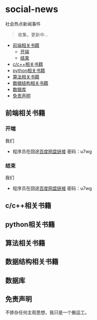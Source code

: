 # social-news
社会热点新闻事件

>收集，更新中...

* [前端相关书籍](#前端相关书籍)
  * [开端](#开端)
  * [结束](#结束)
* [c/c\+\+相关书籍](#cc相关书籍)
* [python相关书籍](#python相关书籍)
* [算法相关书籍](#算法相关书籍)
* [数据结构相关书籍](#数据结构相关书籍)
* [数据库](#数据库)
* [免责声明](#免责声明)


## 前端相关书籍
   ### 开端
   我们
   - 程序员在囧途[百度网盘链接](https://pan.baidu.com/s/18xEuDHb9tuLSeC5EQ0ZyPQ) 密码：u7wg
   ### 结束
   我们
   - 程序员在囧途[百度网盘链接](https://pan.baidu.com/s/18xEuDHb9tuLSeC5EQ0ZyPQ) 密码：u7wg

## c/c++相关书籍


## python相关书籍


## 算法相关书籍


## 数据结构相关书籍


## 数据库


## 免责声明
不掺杂任何主观思想，我只是一个搬运工。

